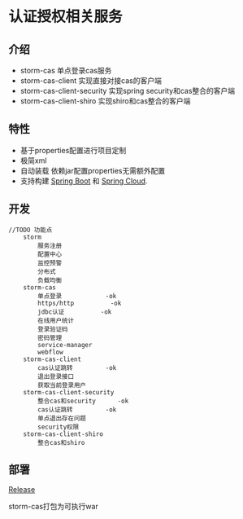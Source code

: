 
# 认证授权相关服务


## 介绍

- storm-cas 单点登录cas服务
- storm-cas-client 实现直接对接cas的客户端
- storm-cas-client-security 实现spring security和cas整合的客户端
- storm-cas-client-shiro 实现shiro和cas整合的客户端

## 特性

* 基于properties配置进行项目定制
* 极简xml
* 自动装载 依赖jar配置properties无需额外配置
* 支持构建 [Spring Boot](https://projects.spring.io/spring-boot) 和 [Spring Cloud](http://projects.spring.io/spring-cloud/).

## 开发
	//TODO 功能点
		storm
			服务注册
			配置中心
			监控预警
			分布式
			负载均衡
		storm-cas
			单点登录    		-ok
			https/http  		-ok
			jdbc认证    		-ok
			在线用户统计
			登录验证码
			密码管理
			service-manager
			webflow
		storm-cas-client
			cas认证跳转 		-ok
			退出登录接口
			获取当前登录用户
		storm-cas-client-security
			整合cas和security  	-ok
			cas认证跳转 		-ok
			单点退出存在问题
			security权限
		storm-cas-client-shiro
			整合cas和shiro

## 部署
[Release](https://gitee.com/justlive1/earth/releases)

storm-cas打包为可执行war
